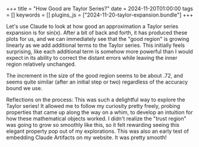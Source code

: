 +++
title = "How Good are Taylor Series?"
date = 2024-11-20T01:00:00
tags = []
keywords = []
plugins_js = ["2024-11-20-taylor-expansion.bundle"]
+++

Let's use Claude to look at how good an approximation a Taylor series expansion is for sin(x).
After a bit of back and forth, it has produced these plots for us, and we can immediately see
that the "good region" is growing linearly as we add additional terms to the Taylor series.
This initially feels  surprising, like each additional term is somehow more powerful than I would expect in its ability to correct the distant errors while leaving the inner region relatively unchanged.

The increment in the size of the good region seems to be about .72, and seems quite similar (after an initial step or two) regardless of the accuracy bound we use.

<div id="root"></div>

Reflections on the process: This was such a delightful way to explore the Taylor series!
It allowed me to follow my curiosity pretty freely, probing properties that came up along the way on a whim, to develop an intuition for how these mathematical objects worked. I didn't realize the "trust region" was going to grow so smoothly like this, so it felt rewarding seeing this elegant property pop out of my explorations.
This was also an early test of embedding Claude Artifacts on my website. It was pretty smooth!
